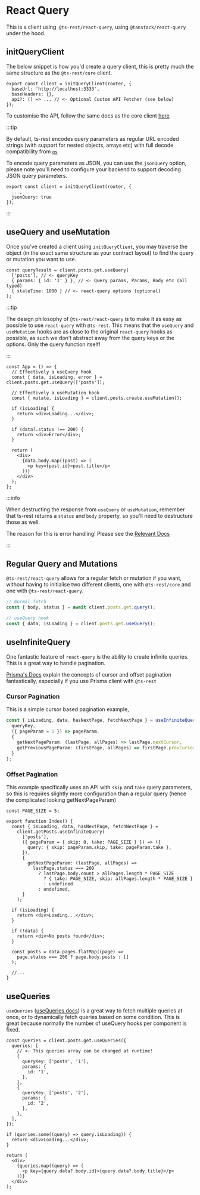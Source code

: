 # React Query

This is a client using` @ts-rest/react-query`, using `@tanstack/react-query` under the hood.

## initQueryClient

The below snippet is how you'd create a query client, this is pretty much the same structure as the `@ts-rest/core` client.

```tsx
export const client = initQueryClient(router, {
  baseUrl: 'http://localhost:3333',
  baseHeaders: {},
  api?: () => ... // <- Optional Custom API Fetcher (see below)
});
```

To customise the API, follow the same docs as the core client [here](/docs/core/custom)

:::tip

By default, ts-rest encodes query parameters as regular URL encoded strings (with support for nested objects, arrays etc) with full decode compatibility from [`qs`](https://www.npmjs.com/package/qs)

To encode query parameters as JSON, you can use the `jsonQuery` option, please note you'll need to configure your backend to support decoding JSON query parameters.

```tsx
export const client = initQueryClient(router, {
  ...,
  jsonQuery: true
});

```

:::

## useQuery and useMutation

Once you've created a client using `initQueryClient`, you may traverse the object (in the exact same structure as your contract layout) to find the query or mutation you want to use.

```tsx
const queryResult = client.posts.get.useQuery(
  ['posts'], // <- queryKey
  { params: { id: '1' } }, // <- Query params, Params, Body etc (all typed)
  { staleTime: 1000 } // <- react-query options (optional)
);
```

:::tip

The design philosophy of `@ts-rest/react-query` is to make it as easy as possible to use `react-query` with `@ts-rest`. This means that the `useQuery` and `useMutation` hooks are as close to the original `react-query` hooks as possible, as such we don't abstract away from the query keys or the options. Only the query function itself!

:::

```tsx
const App = () => {
  // Effectively a useQuery hook
  const { data, isLoading, error } = client.posts.get.useQuery(['posts']);

  // Effectively a useMutation hook
  const { mutate, isLoading } = client.posts.create.useMutation();

  if (isLoading) {
    return <div>Loading...</div>;
  }

  if (data?.status !== 200) {
    return <div>Error</div>;
  }

  return (
    <div>
      {data.body.map((post) => (
        <p key={post.id}>post.title</p>
      ))}
    </div>
  );
};
```

:::info

When destructing the response from `useQuery` or `useMutation`, remember that ts-rest returns a `status` and `body` property, so you'll need to destructure those as well.

The reason for this is error handling! Please see the [Relevant Docs](/docs/core/errors#client-error-typing)

:::

## Regular Query and Mutations

`@ts-rest/react-query` allows for a regular fetch or mutation if you want, without having to initialise two different clients, one with `@ts-rest/core` and one with `@ts-rest/react-query`.

```typescript
// Normal fetch
const { body, status } = await client.posts.get.query();

// useQuery hook
const { data, isLoading } = client.posts.get.useQuery();
```

## useInfiniteQuery

One fantastic feature of `react-query` is the ability to create infinite queries. This is a great way to handle pagination.

[Prisma's Docs](https://www.prisma.io/docs/concepts/components/prisma-client/pagination) explain the concepts of cursor and offset pagination fantastically, especially if you use Prisma client with `@ts-rest`

### Cursor Pagination

This is a simple cursor based pagination example,

```typescript
const { isLoading, data, hasNextPage, fetchNextPage } = useInfiniteQuery(
  queryKey,
  ({ pageParam = 1 }) => pageParam,
  {
    getNextPageParam: (lastPage, allPages) => lastPage.nextCursor,
    getPreviousPageParam: (firstPage, allPages) => firstPage.prevCursor,
  }
);
```

### Offset Pagination

This example specifically uses an API with `skip` and `take` query parameters, so this is requires slightly more configuration than a regular query (hence the complicated looking getNextPageParam)

```tsx
const PAGE_SIZE = 5;

export function Index() {
  const { isLoading, data, hasNextPage, fetchNextPage } =
    client.getPosts.useInfiniteQuery(
      ['posts'],
      ({ pageParam = { skip: 0, take: PAGE_SIZE } }) => ({
        query: { skip: pageParam.skip, take: pageParam.take },
      }),
      {
        getNextPageParam: (lastPage, allPages) =>
          lastPage.status === 200
            ? lastPage.body.count > allPages.length * PAGE_SIZE
              ? { take: PAGE_SIZE, skip: allPages.length * PAGE_SIZE }
              : undefined
            : undefined,
      }
    );

  if (isLoading) {
    return <div>Loading...</div>;
  }

  if (!data) {
    return <div>No posts found</div>;
  }

  const posts = data.pages.flatMap((page) =>
    page.status === 200 ? page.body.posts : []
  );

  //...
}
```

## useQueries

`useQueries` ([useQueries docs](https://tanstack.com/query/v4/docs/react/reference/useQueries)) is a great way to fetch multiple queries at once, or to dynamically fetch queries based on some condition. This is great because normally the number of useQuery hooks per component is fixed.

```tsx
const queries = client.posts.get.useQueries({
  queries: [
    // <- This queries array can be changed at runtime!
    {
      queryKey: ['posts', '1'],
      params: {
        id: '1',
      },
    },
    {
      queryKey: ['posts', '2'],
      params: {
        id: '2',
      },
    },
  ],
});

if (queries.some((query) => query.isLoading)) {
  return <div>Loading...</div>;
}

return (
  <div>
    {queries.map((query) => (
      <p key={query.data?.body.id}>{query.data?.body.title}</p>
    ))}
  </div>
);
```
